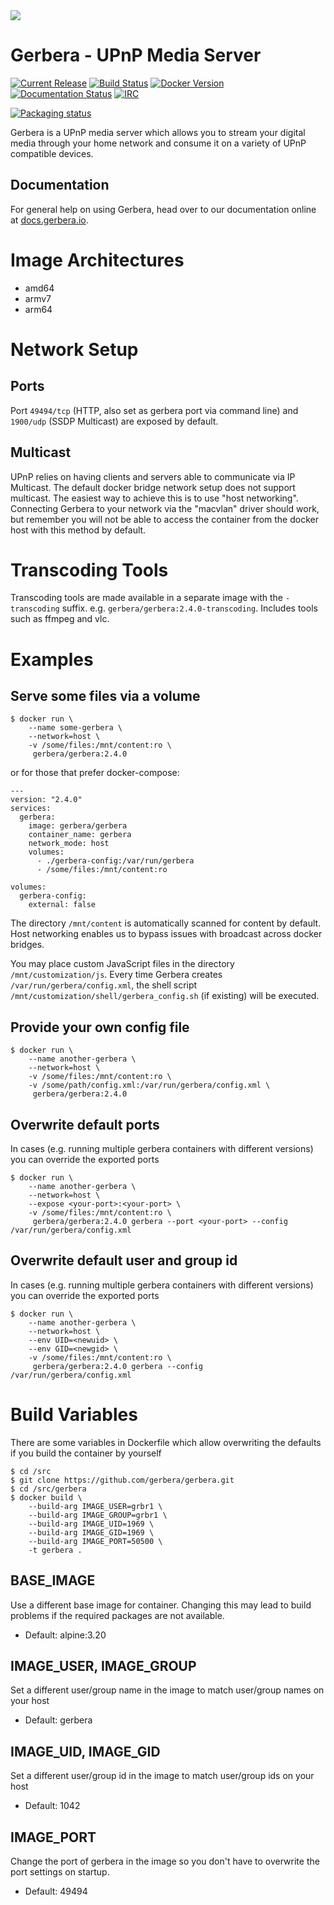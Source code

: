 <img src="https://github.com/gerbera/gerbera/blob/master/artwork/logo-horiz.png?raw=true" />

# Gerbera - UPnP Media Server

[![Current Release](https://img.shields.io/github/release/gerbera/gerbera.svg?style=for-the-badge)](https://github.com/gerbera/gerbera/releases/latest) [![Build Status](https://img.shields.io/github/actions/workflow/status/gerbera/gerbera/ci.yml?style=for-the-badge&branch=master)](https://github.com/gerbera/gerbera/actions?query=workflow%3A%22CI+validation%22+branch%3Amaster) [![Docker Version](https://img.shields.io/docker/v/gerbera/gerbera?color=teal&label=docker&logoColor=white&sort=semver&style=for-the-badge)](https://hub.docker.com/r/gerbera/gerbera/tags?name=2.) [![Documentation Status](https://img.shields.io/readthedocs/gerbera?style=for-the-badge)](http://docs.gerbera.io/en/stable/?badge=stable) [![IRC](https://img.shields.io/badge/IRC-on%20freenode-orange.svg?style=for-the-badge)](https://webchat.freenode.net/?channels=#gerbera)

[![Packaging status](https://repology.org/badge/tiny-repos/gerbera.svg?header=PACKAGES&style=for-the-badge)](https://repology.org/metapackage/gerbera/versions)

Gerbera is a UPnP media server which allows you to stream your digital media through your home network and consume it on a variety of UPnP compatible devices.

## Documentation
For general help on using Gerbera, head over to our documentation online at [docs.gerbera.io](https://docs.gerbera.io).

# Image Architectures
- amd64
- armv7
- arm64

# Network Setup

## Ports
Port `49494/tcp` (HTTP, also set as gerbera port via command line) and `1900/udp` (SSDP Multicast) are exposed by default.

## Multicast
UPnP relies on having clients and servers able to communicate via IP Multicast.
The default docker bridge network setup does not support multicast. The easiest way to achieve this is to use
"host networking".
Connecting Gerbera to your network via the "macvlan" driver should work, but remember you will not be
able to access the container from the docker host with this method by default.

# Transcoding Tools
Transcoding tools are made available in a separate image with the `-transcoding` suffix.
e.g. `gerbera/gerbera:2.4.0-transcoding`. Includes tools such as ffmpeg and vlc.

# Examples

## Serve some files via a volume
```console
$ docker run \
    --name some-gerbera \
    --network=host \
    -v /some/files:/mnt/content:ro \
     gerbera/gerbera:2.4.0
```

or for those that prefer docker-compose:

```console
---
version: "2.4.0"
services:
  gerbera:
    image: gerbera/gerbera
    container_name: gerbera
    network_mode: host
    volumes:
      - ./gerbera-config:/var/run/gerbera
      - /some/files:/mnt/content:ro

volumes:
  gerbera-config:
    external: false
```

The directory `/mnt/content` is automatically scanned for content by default.
Host networking enables us to bypass issues with broadcast across docker bridges.

You may place custom JavaScript files in the directory `/mnt/customization/js`.
Every time Gerbera creates `/var/run/gerbera/config.xml`, the shell script
`/mnt/customization/shell/gerbera_config.sh` (if existing) will be executed.

## Provide your own config file
```console
$ docker run \
    --name another-gerbera \
    --network=host \
    -v /some/files:/mnt/content:ro \
    -v /some/path/config.xml:/var/run/gerbera/config.xml \
     gerbera/gerbera:2.4.0
```

## Overwrite default ports

In cases (e.g. running multiple gerbera containers with different versions) you can override the exported ports

```console
$ docker run \
    --name another-gerbera \
    --network=host \
    --expose <your-port>:<your-port> \
    -v /some/files:/mnt/content:ro \
     gerbera/gerbera:2.4.0 gerbera --port <your-port> --config /var/run/gerbera/config.xml
```

## Overwrite default user and group id

In cases (e.g. running multiple gerbera containers with different versions) you can override the exported ports

```console
$ docker run \
    --name another-gerbera \
    --network=host \
    --env UID=<newuid> \
    --env GID=<newgid> \
    -v /some/files:/mnt/content:ro \
     gerbera/gerbera:2.4.0 gerbera --config /var/run/gerbera/config.xml
```

# Build Variables

There are some variables in Dockerfile which allow overwriting the defaults if you build the container by yourself

```console
$ cd /src
$ git clone https://github.com/gerbera/gerbera.git
$ cd /src/gerbera
$ docker build \
    --build-arg IMAGE_USER=grbr1 \
    --build-arg IMAGE_GROUP=grbr1 \
    --build-arg IMAGE_UID=1969 \
    --build-arg IMAGE_GID=1969 \
    --build-arg IMAGE_PORT=50500 \
    -t gerbera .
```

## BASE_IMAGE

Use a different base image for container. Changing this may lead to build problems if the required packages are not available.

- Default: alpine:3.20

## IMAGE_USER, IMAGE_GROUP

Set a different user/group name in the image to match user/group names on your host

- Default: gerbera

## IMAGE_UID, IMAGE_GID

Set a different user/group id in the image to match user/group ids on your host

- Default: 1042

## IMAGE_PORT

Change the port of gerbera in the image so you don't have to overwrite the port settings on startup.

- Default: 49494
